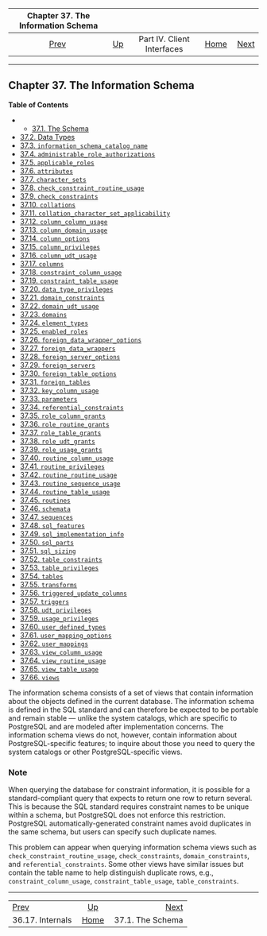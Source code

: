 <!--?xml version="1.0" encoding="UTF-8" standalone="no"?-->

|       Chapter 37. The Information Schema      |                                                           |                            |                                                       |                                                    |
| :-------------------------------------------: | :-------------------------------------------------------- | :------------------------: | ----------------------------------------------------: | -------------------------------------------------: |
| [Prev](ecpg-develop.html "36.17. Internals")  | [Up](client-interfaces.html "Part IV. Client Interfaces") | Part IV. Client Interfaces | [Home](index.html "PostgreSQL 17devel Documentation") |  [Next](infoschema-schema.html "37.1. The Schema") |

***

## Chapter 37. The Information Schema

**Table of Contents**

  * *   [37.1. The Schema](infoschema-schema.html)
  * [37.2. Data Types](infoschema-datatypes.html)
  * [37.3. `information_schema_catalog_name`](infoschema-information-schema-catalog-name.html)
  * [37.4. `administrable_role_​authorizations`](infoschema-administrable-role-authorizations.html)
  * [37.5. `applicable_roles`](infoschema-applicable-roles.html)
  * [37.6. `attributes`](infoschema-attributes.html)
  * [37.7. `character_sets`](infoschema-character-sets.html)
  * [37.8. `check_constraint_routine_usage`](infoschema-check-constraint-routine-usage.html)
  * [37.9. `check_constraints`](infoschema-check-constraints.html)
  * [37.10. `collations`](infoschema-collations.html)
  * [37.11. `collation_character_set_​applicability`](infoschema-collation-character-set-applicab.html)
  * [37.12. `column_column_usage`](infoschema-column-column-usage.html)
  * [37.13. `column_domain_usage`](infoschema-column-domain-usage.html)
  * [37.14. `column_options`](infoschema-column-options.html)
  * [37.15. `column_privileges`](infoschema-column-privileges.html)
  * [37.16. `column_udt_usage`](infoschema-column-udt-usage.html)
  * [37.17. `columns`](infoschema-columns.html)
  * [37.18. `constraint_column_usage`](infoschema-constraint-column-usage.html)
  * [37.19. `constraint_table_usage`](infoschema-constraint-table-usage.html)
  * [37.20. `data_type_privileges`](infoschema-data-type-privileges.html)
  * [37.21. `domain_constraints`](infoschema-domain-constraints.html)
  * [37.22. `domain_udt_usage`](infoschema-domain-udt-usage.html)
  * [37.23. `domains`](infoschema-domains.html)
  * [37.24. `element_types`](infoschema-element-types.html)
  * [37.25. `enabled_roles`](infoschema-enabled-roles.html)
  * [37.26. `foreign_data_wrapper_options`](infoschema-foreign-data-wrapper-options.html)
  * [37.27. `foreign_data_wrappers`](infoschema-foreign-data-wrappers.html)
  * [37.28. `foreign_server_options`](infoschema-foreign-server-options.html)
  * [37.29. `foreign_servers`](infoschema-foreign-servers.html)
  * [37.30. `foreign_table_options`](infoschema-foreign-table-options.html)
  * [37.31. `foreign_tables`](infoschema-foreign-tables.html)
  * [37.32. `key_column_usage`](infoschema-key-column-usage.html)
  * [37.33. `parameters`](infoschema-parameters.html)
  * [37.34. `referential_constraints`](infoschema-referential-constraints.html)
  * [37.35. `role_column_grants`](infoschema-role-column-grants.html)
  * [37.36. `role_routine_grants`](infoschema-role-routine-grants.html)
  * [37.37. `role_table_grants`](infoschema-role-table-grants.html)
  * [37.38. `role_udt_grants`](infoschema-role-udt-grants.html)
  * [37.39. `role_usage_grants`](infoschema-role-usage-grants.html)
  * [37.40. `routine_column_usage`](infoschema-routine-column-usage.html)
  * [37.41. `routine_privileges`](infoschema-routine-privileges.html)
  * [37.42. `routine_routine_usage`](infoschema-routine-routine-usage.html)
  * [37.43. `routine_sequence_usage`](infoschema-routine-sequence-usage.html)
  * [37.44. `routine_table_usage`](infoschema-routine-table-usage.html)
  * [37.45. `routines`](infoschema-routines.html)
  * [37.46. `schemata`](infoschema-schemata.html)
  * [37.47. `sequences`](infoschema-sequences.html)
  * [37.48. `sql_features`](infoschema-sql-features.html)
  * [37.49. `sql_implementation_info`](infoschema-sql-implementation-info.html)
  * [37.50. `sql_parts`](infoschema-sql-parts.html)
  * [37.51. `sql_sizing`](infoschema-sql-sizing.html)
  * [37.52. `table_constraints`](infoschema-table-constraints.html)
  * [37.53. `table_privileges`](infoschema-table-privileges.html)
  * [37.54. `tables`](infoschema-tables.html)
  * [37.55. `transforms`](infoschema-transforms.html)
  * [37.56. `triggered_update_columns`](infoschema-triggered-update-columns.html)
  * [37.57. `triggers`](infoschema-triggers.html)
  * [37.58. `udt_privileges`](infoschema-udt-privileges.html)
  * [37.59. `usage_privileges`](infoschema-usage-privileges.html)
  * [37.60. `user_defined_types`](infoschema-user-defined-types.html)
  * [37.61. `user_mapping_options`](infoschema-user-mapping-options.html)
  * [37.62. `user_mappings`](infoschema-user-mappings.html)
  * [37.63. `view_column_usage`](infoschema-view-column-usage.html)
  * [37.64. `view_routine_usage`](infoschema-view-routine-usage.html)
  * [37.65. `view_table_usage`](infoschema-view-table-usage.html)
  * [37.66. `views`](infoschema-views.html)

The information schema consists of a set of views that contain information about the objects defined in the current database. The information schema is defined in the SQL standard and can therefore be expected to be portable and remain stable — unlike the system catalogs, which are specific to PostgreSQL and are modeled after implementation concerns. The information schema views do not, however, contain information about PostgreSQL-specific features; to inquire about those you need to query the system catalogs or other PostgreSQL-specific views.

### Note

When querying the database for constraint information, it is possible for a standard-compliant query that expects to return one row to return several. This is because the SQL standard requires constraint names to be unique within a schema, but PostgreSQL does not enforce this restriction. PostgreSQL automatically-generated constraint names avoid duplicates in the same schema, but users can specify such duplicate names.

This problem can appear when querying information schema views such as `check_constraint_routine_usage`, `check_constraints`, `domain_constraints`, and `referential_constraints`. Some other views have similar issues but contain the table name to help distinguish duplicate rows, e.g., `constraint_column_usage`, `constraint_table_usage`, `table_constraints`.

***

|                                               |                                                           |                                                    |
| :-------------------------------------------- | :-------------------------------------------------------: | -------------------------------------------------: |
| [Prev](ecpg-develop.html "36.17. Internals")  | [Up](client-interfaces.html "Part IV. Client Interfaces") |  [Next](infoschema-schema.html "37.1. The Schema") |
| 36.17. Internals                              |   [Home](index.html "PostgreSQL 17devel Documentation")   |                                   37.1. The Schema |
